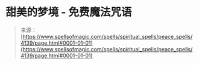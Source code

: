 <!--yml

category: 未分类

date: 2024-06-12 18:37:51

-->

# 甜美的梦境 - 免费魔法咒语

> 来源：[https://www.spellsofmagic.com/spells/spiritual_spells/peace_spells/4139/page.html#0001-01-01](https://www.spellsofmagic.com/spells/spiritual_spells/peace_spells/4139/page.html#0001-01-01)

